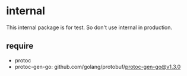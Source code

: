 # internal

This internal package is for test. So don't use internal in production.

## require

- protoc
- protoc-gen-go: github.com/golang/protobuf/protoc-gen-go@v1.3.0
